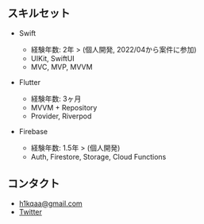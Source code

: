 ## スキルセット

- Swift
  - 経験年数: 2年 > (個人開発, 2022/04から案件に参加)
  - UIKit, SwiftUI
  - MVC, MVP, MVVM

- Flutter
  - 経験年数: 3ヶ月
  - MVVM + Repository
  - Provider, Riverpod

- Firebase
  - 経験年数: 1.5年 > (個人開発)
  - Auth, Firestore, Storage, Cloud Functions

## コンタクト
- h1kqaa@gmail.com
- [Twitter](https://twitter.com/ruu_nyan_nyan)
